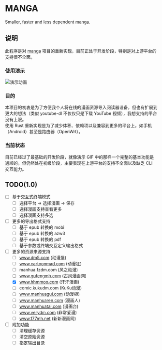 # MANGA

Smaller, faster and less dependent [manga](https://github.com/Hentioe/manga).

## 说明

此程序是对 [manga](https://github.com/Hentioe/manga) 项目的重新实现，目前正处于开发阶段，特别是对上游平台的支持很不全面。

### 使用演示

![演示动画](https://raw.githubusercontent.com/Hentioe/manga-rs/master/.github/manga.gif)

### 目的

本项目的初衷是为了方便我个人将在线的漫画资源导入阅读器设备，但也有扩展到更大的想法（类似 youtube-dl 不仅仅只是下载 YouTube 视频），我想支持的平台没有上限。  
使用 Rust 重新实现是为了减少体积、依赖项以及兼容到更多的平台上，如手机（Android）甚至是路由器（OpenWrt）。

### 当前状态

目前已经过了最基础的开发阶段，就像演示 GIF 中的那样一个完整的基本功能是通顺的。但仍然处在初级阶段，主要表现在上游平台的支持不全面以及缺乏 CLI 交互能力。

## TODO(1.0)

- [ ] 基于交互式终端模式
  - [ ] 选择平台 -> 选择漫画 -> 保存
  - [ ] 选择漫画支持查看更多
  - [ ] 选择漫画支持多选
- [ ] 更多的导出格式支持
  - [ ] 基于 epub 转换的 mobi
  - [ ] 基于 epub 转换的 azw3
  - [ ] 基于 epub 转换的 pdf
  - [ ] 基于参数或终端交互定义输出格式
- [ ] 更多的资源来源支持
  - [ ] www.dm5.com (动漫屋)
  - [ ] www.cartoonmad.com (动漫狂)
  - [ ] manhua.fzdm.com (风之动漫)
  - [ ] www.gufengmh.com (古风漫画网)
  - [x] www.hhmmoo.com (汗汗漫画)
  - [ ] comic.kukudm.com (KuKu动漫)
  - [ ] www.manhuagui.com (动漫柜)
  - [ ] www.manhuaren.com (漫画人)
  - [ ] www.manhuatai.com (漫画台)
  - [ ] www.verydm.com (非常爱漫)
  - [ ] www.177mh.net (新新漫画网)
- [ ] 附加功能
  - [ ] 清理缓存资源
  - [ ] 清空原始资源
  - [ ] 指定输出目录
